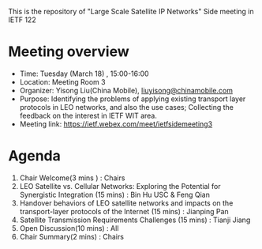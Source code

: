 This is the repository of "Large Scale Satellite IP Networks" Side meeting in IETF 122

# Meeting overview 
- Time: Tuesday (March 18) , 15:00-16:00
- Location: Meeting Room 3
- Organizer: Yisong Liu(China Mobile), liuyisong@chinamobile.com
- Purpose: Identifying the problems of applying existing transport layer protocols in LEO networks, and also the use cases; Collecting the feedback on the interest in IETF WIT area.
- Meeting link: https://ietf.webex.com/meet/ietfsidemeeting3

# Agenda
1. Chair Welcome(3 mins ) : Chairs
2. LEO Satellite vs. Cellular Networks: Exploring the Potential for Synergistic Integration (15 mins) : Bin Hu USC &  Feng Qian
3. Handover behaviors of LEO satellite networks and impacts on the transport-layer protocols of the Internet (15 mins) : Jianping Pan
4. Satellite Transmission Requirements Challenges (15 mins) : Tianji Jiang
5. Open Discussion(10 mins) : All
6. Chair Summary(2 mins) : Chairs
